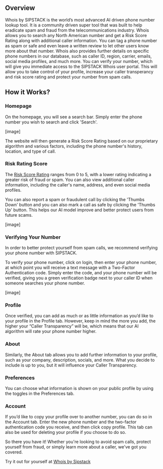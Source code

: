 ## Overview ##

Whois by SIPSTACK is the world’s most advanced AI driven phone number lookup tool. It is a community driven super tool that was built to help eradicate spam and fraud from the telecommunications industry. Whois allows you to search any North American number and get a Risk Score Rating along with additional caller information. You can tag a phone number as spam or safe and even leave a written review to let other users know more about that number. Whois also provides further details on specific phone numbers in our database, such as caller ID, region, carrier, emails, social media profiles, and much more. You can verify your number, which will give you immediate access to the SIPSTACK Whois user portal. This will allow you to take control of your profile, increase your caller transperancy and risk score rating and protect your number from spam calls.

## How it Works?

### Homepage

On the homepage, you will see a search bar. Simply enter the phone number you wish to search and click 'Search'. 

[image]

The website will then generate a Risk Score Rating based on our proprietary algorithm and various factors, including the phone number's history, location, and type of call.

### Risk Rating Score

The [Risk Score Rating](https://www.sipstack.com/resources/knowledge-base/general/risk-score/) ranges from 0 to 5, with a lower rating indicating a greater risk of fraud or spam. You can also view additional caller information, including the caller's name, address, and even social media profiles.

You can also report a spam or fraudulent call by clicking the 'Thumbs Down' button and you can also mark a call as safe by clicking the 'Thumbs Up' button. This helps our AI model improve and better protect users from future scams.
 
 [image]

### Verifying Your Number

In order to better protect yourself from spam calls, we recommend verifying your phone number with SIPSTACK.

To verify your phone number, click on login, then enter your phone number, at which point you will receive a text message with a Two-Factor Authentication code. Simply enter the code, and your phone number will be verified, giving you a green verification badge next to your caller ID when someone searches your phone number.

[image]
 
### Profile

Once verified, you can add as much or as little information as you’d like to your profile in the Profile tab. However, keep in mind the more you add, the higher your “Caller Transparency” will be, which means that our AI algorithm will rate your phone number higher. 
 
### About

Similarly, the About tab allows you to add further information to your profile, such as your company, description, socials, and more. What you decide to include is up to you, but it will influence your Caller Transparency. 
 

### Preferences

You can choose what information is shown on your public profile by using the toggles in the Preferences tab.
 

### Account

If you’d like to copy your profile over to another number, you can do so in the Account tab. Enter the new phone number and the two-factor authentication code you receive, and then click copy profile.
This tab can also be used for deleting your profile if you choose to do so. 
 
So there you have it! Whether you're looking to avoid spam calls, protect yourself from fraud, or simply learn more about a caller, we've got you covered.

Try it out for yourself at [Whois by Sipstack](https://whois.sipstack.com.)

